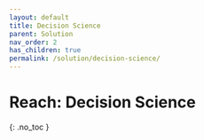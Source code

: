 ```yaml
---
layout: default
title: Decision Science
parent: Solution
nav_order: 2
has_children: true
permalink: /solution/decision-science/
---
```


# Reach: Decision Science
{: .no_toc }